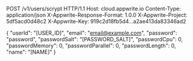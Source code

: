 POST /v1/users/scrypt HTTP/1.1
Host: cloud.appwrite.io
Content-Type: application/json
X-Appwrite-Response-Format: 1.0.0
X-Appwrite-Project: 5df5acd0d48c2
X-Appwrite-Key: 919c2d18fb5d4...a2ae413da83346ad2

{
  "userId": "[USER_ID]",
  "email": "email@example.com",
  "password": "password",
  "passwordSalt": "[PASSWORD_SALT]",
  "passwordCpu": 0,
  "passwordMemory": 0,
  "passwordParallel": 0,
  "passwordLength": 0,
  "name": "[NAME]"
}
